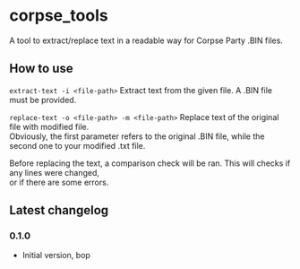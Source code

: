 # corpse_tools

A tool to extract/replace text in a readable way for Corpse Party .BIN files.

## How to use

`extract-text -i <file-path>`
Extract text from the given file. A .BIN file must be provided.

`replace-text -o <file-path> -m <file-path>`
Replace text of the original file with modified file. \
Obviously, the first parameter refers to the original .BIN file, while the second one to your modified .txt file.

Before replacing the text, a comparison check will be ran. This will checks if any lines were changed, \
or if there are some errors.

## Latest changelog

### 0.1.0

- Initial version, bop